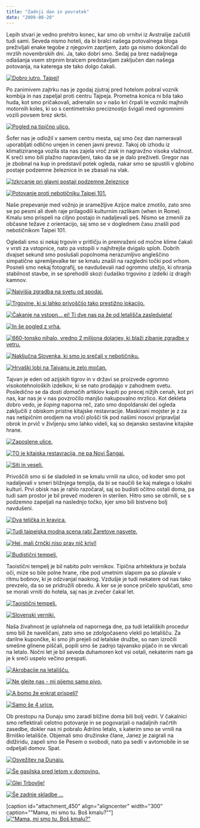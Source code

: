 ```yaml
---
title: "Zadnji dan in povratek"
date: "2009-08-20"
---
```


Lepih stvari je vedno prehitro konec, kar smo ob vrnitvi iz Avstralije začutili tudi sami. Seveda nismo hoteli, da bi bralci našega potovalnega bloga preživljali enake tegobe z njegovim zaprtjem, zato ga nismo dokončali do mrzlih novembrskih dni. Ja, tako dobri smo. Sedaj pa brez nadaljnega odlašanja vsem strpnim bralcem predstavljam zaključen dan našega potovanja, na katerega ste tako dolgo čakali.

[![Dobro jutro, Tajpej!](/images/avstralija/dsc_1927.jpg "DSC_1927")](/images/avstralija/dsc_1927.jpg)

Po zanimivem zajtrku nas je zgodaj zjutraj pred hotelom pobral voznik kombija in nas zapeljal proti centru Tajpeja. Prometna konica ni bila tako huda, kot smo pričakovali, adrenalin so v našo kri črpali le vozniki majhnih motornih koles, ki so s centimetrsko preciznostjo švigali med ogromnimi vozili povsem brez skrbi.

[![Pogled na tipično ulico.](/images/avstralija/dsc_1939.jpg "DSC_1939")](/images/avstralija/dsc_1939.jpg)

Šofer nas je odložil v samem centru mesta, saj smo čez dan nameravali uporabljati odlično urejen in cenen javni prevoz. Takoj ob izhodu iz klimatiziranega vozila sta nas zajela vroč zrak in nagravžno visoka vlažnost. K sreči smo bili plažno napravljeni, tako da se je dalo preživeti. Gregor nas je zbobnal na kup in predstavil potek ogleda, nakar smo se spustili v globino postaje podzemne železnice in se zbasali na vlak.

[![Izkrcanje pri glavni postaji podzemne železnice](/images/avstralija/dsc_1944.jpg "DSC_1944")](/images/avstralija/dsc_1944.jpg)

[![Potovanje proti nebotičniku Taipei 101.](/images/avstralija/dsc_1948.jpg "DSC_1948")](/images/avstralija/dsc_1948.jpg)

Naše prepevanje med vožnjo je sramežljive Azijce malce zmotilo, zato smo se po pesmi ali dveh raje prilagodili kulturnim razlikam (when in Rome). Kmalu smo prispeli na ciljno postajo in nadaljevali peš. Nismo se zmenili za občasne težave z orientacijo, saj smo se v doglednem času znašli pod nebotičnikom Taipei 101.

Ogledali smo si nekaj trgovin v pritličju in premraženi od močne klime čakali v vrsti za vstopnice, nato pa vstopili v najhitrejše dvigalo sploh. Dobrih dvajset sekund smo poslušali popolnoma nerazumljivo angleščino simpatične spremljevalke ter se kmalu znašli na razgledni točki pod vrhom. Posneli smo nekaj fotografij, se navduševali nad ogromno utežjo, ki ohranja stabilnost stavbe, in se sprehodili skozi čudaško trgovino z izdelki iz dragih kamnov.

[![Najvišja zgradba na svetu od spodaj.](/images/avstralija/dsc_1962.jpg "DSC_1962")](/images/avstralija/dsc_1962.jpg)

[![Trgovine, ki si lahko privoščijo tako prestižno lokacijo.](/images/avstralija/dsc_1974.jpg "DSC_1974")](/images/avstralija/dsc_1974.jpg)

[![Čakanje na vstopn... ej! Ti dve nas pa že od letališča zasledujeta!](/images/avstralija/dsc_1982.jpg "DSC_1982")](/images/avstralija/dsc_1982.jpg)

[![In še pogled z vrha.](/images/avstralija/dsc_1988.jpg "DSC_1988")](/images/avstralija/dsc_1988.jpg)

[![660-tonsko nihalo, vredno 2 milijona dolarjev, ki blaži zibanje zgradbe v vetru.](/images/avstralija/dsc_1999.jpg "DSC_1999")](/images/avstralija/dsc_1999.jpg)

[![Naključna Slovenka, ki smo jo srečali v nebotičniku.](/images/avstralija/dsc_2006.jpg "DSC_2006")](/images/avstralija/dsc_2006.jpg)

[![Hrvaški lobi na Tajvanu je zelo močan.](/images/avstralija/dsc_2007.jpg "DSC_2007")](/images/avstralija/dsc_2007.jpg)

Tajvan je eden od azijskih tigrov in v državi se proizvede ogromno visokotehnoloških izdelkov, ki se nato prodajajo v zahodnem svetu. Posledično se da dosti _domačih_ artiklov kupiti po precej nižjih cenah, kot pri nas, kar nas je v nas povzročilo manjšo nakupovalno mrzlico. Kot dekleta dobro vedo, je _šoping_ naporna reč, zato smo dopoldanski del ogleda zaključili z obiskom pristne kitajske restavracije. Maskirani mojster je z za nas netipičnim orodjem na vroči plošči tik pod našimi nosovi pripravljal obrok in prvič v življenju smo lahko videli, kaj so dejansko sestavine kitajske hrane.

[![Zaposlene ulice.](/images/avstralija/dsc_2024.jpg "DSC_2024")](/images/avstralija/dsc_2024.jpg)

[![TO je kitajska restavracija, ne pa Novi Šangaj.](/images/avstralija/dsc_2026.jpg "DSC_2026")](/images/avstralija/dsc_2026.jpg)

[![Siti in veseli.](/images/avstralija/dsc_2037.jpg "DSC_2037")](/images/avstralija/dsc_2037.jpg)

Privoščili smo si še sladoled in se kmalu vrnili na ulico, od koder smo pot nadaljevali v smeri bližnjega templja, da bi se naučili še kaj malega o lokalni kulturi. Prvi obisk nas je rahlo razočaral, saj so budisti očitno ostali doma, pa tudi sam prostor je bil preveč moderen in sterilen. Hitro smo se obrnili, se s podzemno zapeljali na naslednjo točko, kjer smo bili bistveno bolj navdušeni.

[![Dva telička in kravica.](/images/avstralija/dsc_2047.jpg "DSC_2047")](/images/avstralija/dsc_2047.jpg)

[![Tudi tajpejska modna scena rabi Žaretove nasvete.](/images/avstralija/dsc_2054.jpg "DSC_2054")](/images/avstralija/dsc_2054.jpg)

[![Hej, mali črnčki niso prav nič krivi!](/images/avstralija/dsc_2060.jpg "DSC_2060")](/images/avstralija/dsc_2060.jpg)

[![Budistični tempelj.](/images/avstralija/dsc_2070.jpg "DSC_2070")](/images/avstralija/dsc_2070.jpg)

Taoistični tempelj je bil nabito poln vernikov. Tipična arhitektura je božala oči, mize so bile polne hrane, ribe pod umetnim slapom pa so plavale v ritmu bobnov, ki je odzvanjal naokrog. Vzdušje je tudi nekatere od nas tako prevzelo, da so se pridružili obredu. A ker se je sonce pričelo spuščati, smo se morali vrniti do hotela, saj nas je zvečer čakal let.

[![Taoistični tempelj.](/images/avstralija/dsc_2103.jpg "DSC_2103")](/images/avstralija/dsc_2103.jpg)

[![Slovenski verniki.](/images/avstralija/dsc_2119.jpg "DSC_2119")](/images/avstralija/dsc_2119.jpg)

Naša živahnost je uplahnela od napornega dne, pa tudi letaliških procedur smo bili že naveličani, zato smo se zdolgočaseno vlekli po letališču. Za darilne kupončke, ki smo jih prejeli od letalske družbe, so nam izročili smešne glinene piščali, popili smo še zadnjo tajvansko pijačo in se vkrcali na letalo. Nočni let je bil seveda duhamoren kot vsi ostali, nekaterim nam ga je k sreči uspelo večino prespati.

[![Akrobacije na letališču.](/images/avstralija/dsc_2177.jpg "DSC_2177")](/images/avstralija/dsc_2177.jpg)

[![Ne glejte nas - mi pijemo samo pivo.](/images/avstralija/dsc_2184.jpg "DSC_2184")](/images/avstralija/dsc_2184.jpg)

[![A bomo že enkrat prispeli?](/images/avstralija/dsc_2193.jpg "DSC_2193")](/images/avstralija/dsc_2193.jpg)

[![Samo še 4 urice.](/images/avstralija/dsc_2202.jpg "DSC_2202")](/images/avstralija/dsc_2202.jpg)

Ob prestopu na Dunaju smo zaradi bližine doma bili bolj vedri. V čakalnici smo reflektirali celotno potovanje in se pogovarjali o nadaljnih načrtih zasedbe, dokler nas ni pobralo Adriino letalo, s katerim smo se vrnili na Brniško letališče. Objemali smo družinske člane, Janez je zaigrali na didžiridu, zapeli smo še Pesem o svobodi, nato pa sedli v avtomobile in se odpeljali domov. Spat.

[![Osvežitev na Dunaju.](/images/avstralija/dsc_2210.jpg "DSC_2210")](/images/avstralija/dsc_2210.jpg)

[![Še gasilska pred letom v domovino.](/images/avstralija/dsc_2214.jpg "DSC_2214")](/images/avstralija/dsc_2214.jpg)

[![Glej Trbovlje!](/images/avstralija/dsc_2223.jpg "DSC_2223")](/images/avstralija/dsc_2223.jpg)

[![Še zadnje skladbe ...](/images/avstralija/dsc_2229.jpg "DSC_2229")](/images/avstralija/dsc_2229.jpg)

\[caption id="attachment\_450" align="aligncenter" width="300" caption=""Mama, mi smo tu. Boš kmalu?""\][!["Mama, mi smo tu. Boš kmalu?"](/images/avstralija/dsc_2233.jpg "DSC_2233")](/images/avstralija/dsc_2233.jpg)
